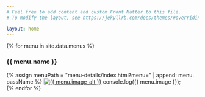 ```yaml
---
# Feel free to add content and custom Front Matter to this file.
# To modify the layout, see https://jekyllrb.com/docs/themes/#overriding-theme-defaults

layout: home
---
```

<div class="grid_container">
  {% for menu in site.data.menus %}
    <div class="menu-thumbnail">
      <h3>{{ menu.name }}</h3>
      {% assign menuPath = "menu-details/index.html?menu=" | append: menu. passName %}
      <a href={{ menuPath }}><img src="{{ menu.image }}" alt="{{ menu.image_alt }}" class="menu-image"></a>
      console.log({{ menu.image }});
    </div>
  {% endfor %}
</div>